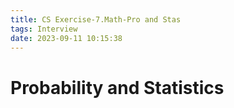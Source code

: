 ```yaml
---
title: CS Exercise-7.Math-Pro and Stas
tags: Interview
date: 2023-09-11 10:15:38
---
```


# Probability and Statistics
